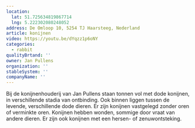 ```yaml
---
location:
  lat: 51.725634819867714
  lng: 5.222302080248052
address: De Omloop 10, 5254 TJ Haarsteeg, Nederland
article: konijnen
video: https://youtu.be/dYqzz1p6oNY
categories:
  - rabbit
qualityBrtand: ''
owner: Jan Pullens
organization: ''
stableSystem: ''
companyName: ''
---
```

Bij de konijnenhouderij van Jan Pullens staan tonnen vol met dode konijnen, in verschillende stadia van ontbinding. Ook binnen liggen tussen de levende, verschillende dode dieren. Er zijn konijnen vastgelegd zonder oren of verminkte oren. Konijnen hebben wonden, sommige door vraat van andere dieren. Er zijn ook konijnen met een hersen- of zenuwontsteking.
